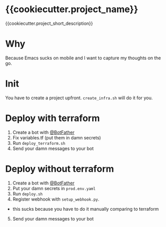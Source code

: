 # {{cookiecutter.project_name}}

{{cookiecutter.project_short_description}}

# Why

Because Emacs sucks on mobile and I want to capture my thoughts on the go.

# Init

You have to create a project upfront. `create_infra.sh` will do it for you.

# Deploy with terraform

1. Create a bot with [@BotFather](https://t.me/BotFather)
3. Fix variables.tf (put them in damn secrets)
4. Run `deploy_terraform.sh`
5. Send your damn messages to your bot


# Deploy without terraform

1. Create a bot with [@BotFather](https://t.me/BotFather)
3. Put your damn secrets in `prod.env.yaml`
4. Run `deploy.sh`
5. Register webhook with `setup_webhook.py`. 
  * this sucks because you have to do it manually comparing to terraform
5. Send your damn messages to your bot


